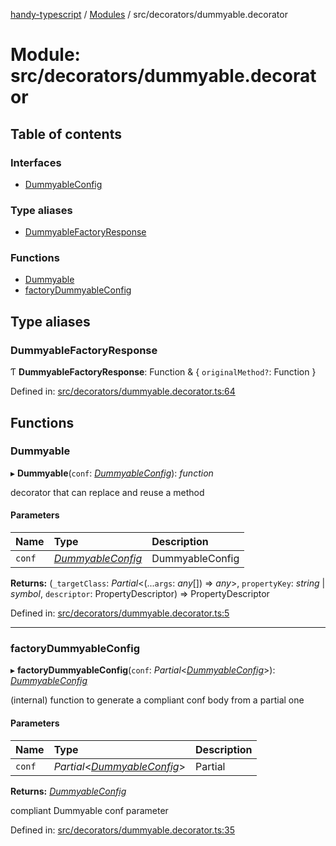 [handy-typescript](../README.md) / [Modules](../modules.md) / src/decorators/dummyable.decorator

# Module: src/decorators/dummyable.decorator

## Table of contents

### Interfaces

- [DummyableConfig](../interfaces/src_decorators_dummyable_decorator.dummyableconfig.md)

### Type aliases

- [DummyableFactoryResponse](src_decorators_dummyable_decorator.md#dummyablefactoryresponse)

### Functions

- [Dummyable](src_decorators_dummyable_decorator.md#dummyable)
- [factoryDummyableConfig](src_decorators_dummyable_decorator.md#factorydummyableconfig)

## Type aliases

### DummyableFactoryResponse

Ƭ **DummyableFactoryResponse**: Function & { `originalMethod?`: Function  }

Defined in: [src/decorators/dummyable.decorator.ts:64](https://github.com/robbiemu/handy-typescript/blob/883f292/src/decorators/dummyable.decorator.ts#L64)

## Functions

### Dummyable

▸ **Dummyable**(`conf`: [*DummyableConfig*](../interfaces/src_decorators_dummyable_decorator.dummyableconfig.md)): *function*

decorator that can replace and reuse a method

#### Parameters

| Name | Type | Description |
| :------ | :------ | :------ |
| `conf` | [*DummyableConfig*](../interfaces/src_decorators_dummyable_decorator.dummyableconfig.md) | DummyableConfig |

**Returns:** (`_targetClass`: *Partial*<(...`args`: *any*[]) => *any*\>, `propertyKey`: *string* \| *symbol*, `descriptor`: PropertyDescriptor) => PropertyDescriptor

Defined in: [src/decorators/dummyable.decorator.ts:5](https://github.com/robbiemu/handy-typescript/blob/883f292/src/decorators/dummyable.decorator.ts#L5)

___

### factoryDummyableConfig

▸ **factoryDummyableConfig**(`conf`: *Partial*<[*DummyableConfig*](../interfaces/src_decorators_dummyable_decorator.dummyableconfig.md)\>): [*DummyableConfig*](../interfaces/src_decorators_dummyable_decorator.dummyableconfig.md)

(internal) function to generate a compliant conf body from a partial one

#### Parameters

| Name | Type | Description |
| :------ | :------ | :------ |
| `conf` | *Partial*<[*DummyableConfig*](../interfaces/src_decorators_dummyable_decorator.dummyableconfig.md)\> | Partial<DummyableConfig> |

**Returns:** [*DummyableConfig*](../interfaces/src_decorators_dummyable_decorator.dummyableconfig.md)

compliant Dummyable conf parameter

Defined in: [src/decorators/dummyable.decorator.ts:35](https://github.com/robbiemu/handy-typescript/blob/883f292/src/decorators/dummyable.decorator.ts#L35)
